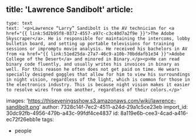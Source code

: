 title: 'Lawrence Sandibolt'
article:
  -
    type: text
    text: '<p>Lawrence “Larry” Sandibolt is the AV technician for <a href="{{ link:5d2b95f8-0372-4557-a97c-c3c40d7a2f9e }}">The Adobe Skyscraper</a>. He is responsible for maintaining the intercoms, lobby bulletin board, and setting up portable televisions for training sessions or impromptu movie analysis. He received his bachelors in AV from <a href="{{ link:51ed25da-27a7-46c9-a10b-70bddafb1e34 }}">Adobe College of the Desert</a> and minored in Binary.</p><p>He can read binary code fluently, and usually writes his invoices in binary as well. For this reason he often does not get paid on time. He wears specially designed goggles that allow for him to view his surroundings in night vision, regardless of the light, which is common for those in the electronics industry. This is because night vision makes it easier to resolve wires from one another, regardless of their colors.</p>'
images: 'https://thiseveningsshow.s3.amazonaws.com/wiki/lawrence-sandibolt.png'
author: 7328c14f-7ec2-4511-a24d-29a1c5ce23eb
import_id: 30dc92fb-4956-479b-a43c-99fdf4ce4837
id: 8a119e6b-cee3-4cad-a416-ec72f26ebb1e
tags:
  - people
